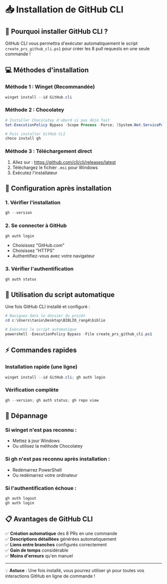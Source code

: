 # 📥 Installation de GitHub CLI

## 🎯 Pourquoi installer GitHub CLI ?
GitHub CLI vous permettra d'exécuter automatiquement le script `create_prs_github_cli.ps1` pour créer les 8 pull requests en une seule commande !

## 💻 Méthodes d'installation

### Méthode 1 : Winget (Recommandée)
```powershell
winget install --id GitHub.cli
```

### Méthode 2 : Chocolatey
```powershell
# Installer Chocolatey d'abord si pas déjà fait
Set-ExecutionPolicy Bypass -Scope Process -Force; [System.Net.ServicePointManager]::SecurityProtocol = [System.Net.ServicePointManager]::SecurityProtocol -bor 3072; iex ((New-Object System.Net.WebClient).DownloadString('https://community.chocolatey.org/install.ps1'))

# Puis installer GitHub CLI
choco install gh
```

### Méthode 3 : Téléchargement direct
1. Allez sur : https://github.com/cli/cli/releases/latest
2. Téléchargez le fichier `.msi` pour Windows
3. Exécutez l'installateur

## 🔐 Configuration après installation

### 1. Vérifier l'installation
```powershell
gh --version
```

### 2. Se connecter à GitHub
```powershell
gh auth login
```
- Choisissez "GitHub.com"
- Choisissez "HTTPS"
- Authentifiez-vous avec votre navigateur

### 3. Vérifier l'authentification
```powershell
gh auth status
```

## 🚀 Utilisation du script automatique

Une fois GitHub CLI installé et configuré :

```powershell
# Naviguez dans le dossier du projet
cd c:\Users\tanio\Desktop\BIBLIO_rang4\biblio

# Exécutez le script automatique
powershell -ExecutionPolicy Bypass -File create_prs_github_cli.ps1
```

## ⚡ Commandes rapides

### Installation rapide (une ligne)
```powershell
winget install --id GitHub.cli; gh auth login
```

### Vérification complète
```powershell
gh --version; gh auth status; gh repo view
```

## 🔧 Dépannage

### Si winget n'est pas reconnu :
- Mettez à jour Windows
- Ou utilisez la méthode Chocolatey

### Si gh n'est pas reconnu après installation :
- Redémarrez PowerShell
- Ou redémarrez votre ordinateur

### Si l'authentification échoue :
```powershell
gh auth logout
gh auth login
```

## 📋 Avantages de GitHub CLI

✅ **Création automatique** des 8 PRs en une commande  
✅ **Descriptions détaillées** générées automatiquement  
✅ **Liens entre branches** configurés correctement  
✅ **Gain de temps** considérable  
✅ **Moins d'erreurs** qu'en manuel  

---

💡 **Astuce** : Une fois installé, vous pourrez utiliser `gh` pour toutes vos interactions GitHub en ligne de commande !